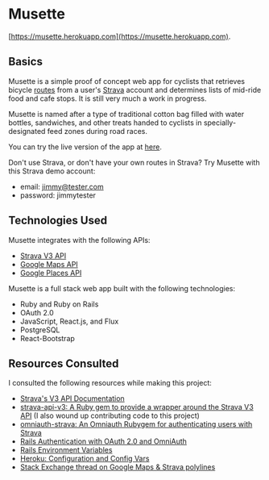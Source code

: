 # Musette

[https://musette.herokuapp.com](https://musette.herokuapp.com).

## Basics

Musette is a simple proof of concept web app for cyclists that retrieves bicycle [routes](https://www.strava.com/routes) from a user's [Strava](https://www.strava.com) account and determines lists of mid-ride food and cafe stops. It is still very much a work in progress.

Musette is named after a type of traditional cotton bag filled with water bottles, sandwiches, and other treats handed to cyclists in specially-designated feed zones during road races.

You can try the live version of the app at [here](https://musette.herokuapp.com).

Don't use Strava, or don't have your own routes in Strava?
Try Musette with this Strava demo account:

- email: jimmy@tester.com
- password: jimmytester

## Technologies Used

Musette integrates with the following APIs:

- [Strava V3 API](https://strava.github.io/api/)
- [Google Maps API](https://developers.google.com/maps/)
- [Google Places API](https://developers.google.com/places/)

Musette is a full stack web app built with the following technologies:

- Ruby and Ruby on Rails
- OAuth 2.0
- JavaScript, React.js, and Flux
- PostgreSQL
- React-Bootstrap

## Resources Consulted

I consulted the following resources while making this project:

- [Strava's V3 API Documentation](https://strava.github.io/api/v3/)
- [strava-api-v3: A Ruby gem to provide a wrapper around the Strava V3 API](https://github.com/jaredholdcroft/strava-api-v3) (I also wound up contributing code to this project)
- [omniauth-strava: An Omniauth Rubygem for authenticating users with Strava](https://github.com/thogg4/omniauth-strava)
- [Rails Authentication with OAuth 2.0 and OmniAuth](http://www.sitepoint.com/rails-authentication-oauth-2-0-omniauth/)
- [Rails Environment Variables](http://railsapps.github.io/rails-environment-variables.html)
- [Heroku: Configuration and Config Vars](https://devcenter.heroku.com/articles/config-vars)
- [Stack Exchange thread on Google Maps & Strava polylines](http://gis.stackexchange.com/questions/83550/google-maps-decoded-polylines-showing-up-incorrectly)
